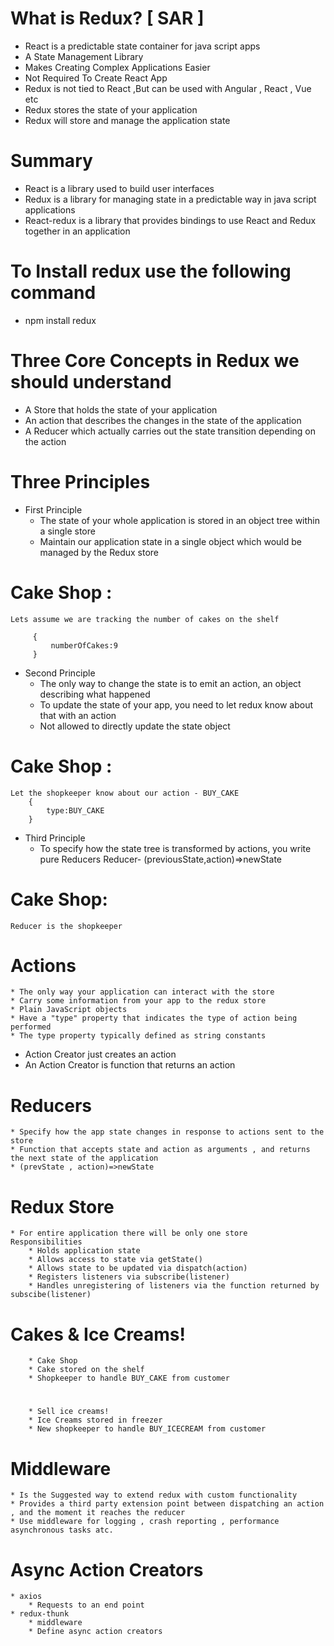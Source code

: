 # What is Redux? [ SAR ]
* React is a predictable state container for java script apps
* A State Management Library
* Makes Creating Complex Applications Easier
* Not Required To Create React App
* Redux is not tied to React ,But can be used with Angular , React , Vue etc
* Redux stores the state of your application
* Redux will store and manage the application state


# Summary

* React is a library used to build user interfaces
* Redux is a library for managing state in a predictable way in java script applications
* React-redux is a library that provides bindings to use React and Redux together in an application

# To Install redux use the following command

 * npm install redux

#  Three Core Concepts in Redux we should understand

* A Store that holds the state of your application
* An action that describes the changes in the state of the application
* A Reducer which actually carries out the state transition depending on the action


# Three Principles

* First Principle
    * The state of your whole application is stored in an object tree within a single store
    * Maintain our application state in a single object which would be managed by the Redux store

# Cake Shop : 
    Lets assume we are tracking the number of cakes on the shelf
         
         {
             numberOfCakes:9
         }


* Second Principle
    * The only way to change the state is to emit an action, an object describing what happened
    * To update the state of your app, you need to let redux know about that with an action
    * Not allowed to directly update the state object

# Cake Shop :
    Let the shopkeeper know about our action - BUY_CAKE
        {
            type:BUY_CAKE
        }


* Third Principle
    * To specify how the state tree is transformed by actions, you write pure Reducers
        Reducer- (previousState,action)=>newState
# Cake Shop:
    Reducer is the shopkeeper



# Actions
    * The only way your application can interact with the store
    * Carry some information from your app to the redux store
    * Plain JavaScript objects
    * Have a "type" property that indicates the type of action being performed
    * The type property typically defined as string constants

* Action Creator just creates an action
* An Action Creator is function that returns an action

# Reducers
    * Specify how the app state changes in response to actions sent to the store 
    * Function that accepts state and action as arguments , and returns the next state of the application
    * (prevState , action)=>newState

# Redux Store
    * For entire application there will be only one store
    Responsibilities
        * Holds application state
        * Allows access to state via getState()
        * Allows state to be updated via dispatch(action)
        * Registers listeners via subscribe(listener)
        * Handles unregistering of listeners via the function returned by subscibe(listener)


# Cakes & Ice Creams!
    
        * Cake Shop
        * Cake stored on the shelf
        * Shopkeeper to handle BUY_CAKE from customer
# 
        * Sell ice creams!
        * Ice Creams stored in freezer
        * New shopkeeper to handle BUY_ICECREAM from customer


# Middleware
    * Is the Suggested way to extend redux with custom functionality
    * Provides a third party extension point between dispatching an action , and the moment it reaches the reducer
    * Use middleware for logging , crash reporting , performance asynchronous tasks atc.



# Async Action Creators
    * axios
        * Requests to an end point
    * redux-thunk
        * middleware
        * Define async action creators
    